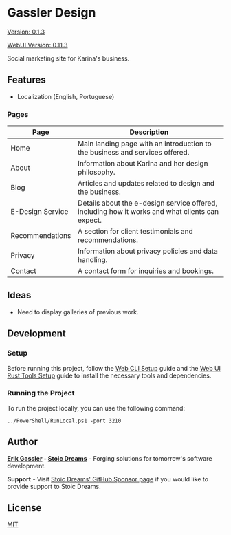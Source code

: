 # Gassler Design

[Version: 0.1.3](https://github.com/StoicDreams/GasslerDesign)

[WebUI Version: 0.11.3](https://github.com/StoicDreams/WebUI)

Social marketing site for Karina's business.

## Features

- Localization (English, Portuguese)

### Pages

|Page|Description|
|---|---|
|Home|Main landing page with an introduction to the business and services offered.|
|About|Information about Karina and her design philosophy.|
|Blog|Articles and updates related to design and the business.|
|E-Design Service|Details about the e-design service offered, including how it works and what clients can expect.|
|Recommendations|A section for client testimonials and recommendations.|
|Privacy|Information about privacy policies and data handling.|
|Contact|A contact form for inquiries and bookings.|

## Ideas

- Need to display galleries of previous work.

## Development

### Setup

Before running this project, follow the [Web CLI Setup](https://webui.stoicdeams.com/tools/cli) guide and the [Web UI Rust Tools Setup](https://webui.stoicdreams.com/tools/rust) guide to install the necessary tools and dependencies.

### Running the Project

To run the project locally, you can use the following command:

```terminal:Run the project from the root directory
../PowerShell/RunLocal.ps1 -port 3210
```

## Author

**[Erik Gassler](https://www.erikgassler.com) - [Stoic Dreams](https://www.stoicdreams.com)** - Forging solutions for tomorrow's software development.

**Support** - Visit [Stoic Dreams' GitHub Sponsor page](https://github.com/sponsors/StoicDreams) if you would like to provide support to Stoic Dreams.

## License

[MIT](LICENSE)
